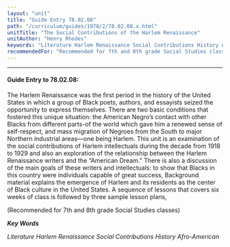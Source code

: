```yaml
---
layout: "unit"
title: "Guide Entry 78.02.08"
path: "/curriculum/guides/1978/2/78.02.08.x.html"
unitTitle: "The Social Contributions of the Harlem Renaissance"
unitAuthor: "Henry Rhodes"
keywords: "Literature Harlem Renaissance Social Contributions History Afro-American"
recommendedFor: "Recommended for 7th and 8th grade Social Studies classes"
---
```

<body>
<hr/>
<h4>
Guide Entry to 78.02.08:
</h4>
The Harlem Renaissance was the first period in the history of the United States in which a group of Black poets, authors, and essayists seized the opportunity to express themselves.  There are two basic conditions that fostered this unique situation: the American Negro’s contact with other Blacks from different parts-of the world which gave him a renewed sense of self-respect, and mass migration of Negroes from the South to major Northern industrial areas—one being Harlem. This unit is an examination of the social contributions of Harlem intellectuals during the decade from 1918 to 1929 and also an exploration of the relationship between the Harlem Renaissance writers and the “American Dream.”  There is also a discussion of the main goals of these writers and intellectuals: to show that Blacks in this country were individuals capable of great success, Background material explains the emergence of Harlem and its residents as the center of Black culture in the United States.  A sequence of lessons that covers six weeks of class is followed by three sample lesson plans,
<p>
(Recommended for 7th and 8th grade Social Studies classes)
</p>
<p>
<b>
<i>
Key Words
</i>
</b>
<br/>
</p>
<p>
<i>
Literature Harlem Renaissance Social Contributions History Afro-American
</i>
</p>
</body>